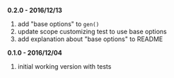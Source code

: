 **0.2.0 - 2016/12/13**

1. add "base options" to `gen()`
2. update scope customizing test to use base options
3. add explanation about "base options" to README


**0.1.0 - 2016/12/04**

1. initial working version with tests
